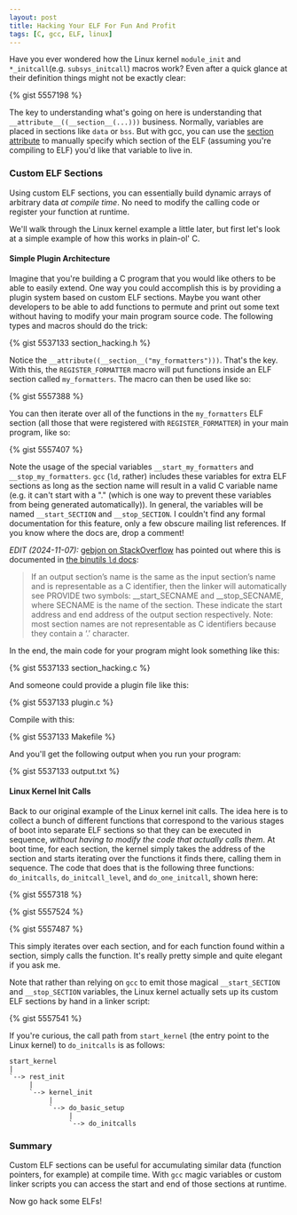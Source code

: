 ```yaml
---
layout: post
title: Hacking Your ELF For Fun And Profit
tags: [C, gcc, ELF, linux]
---
```


Have you ever wondered how the Linux kernel `module_init` and
`*_initcall`(e.g. `subsys_initcall`) macros work? Even after a quick
glance at their definition things might not be exactly clear:

{% gist 5557198 %}

The key to understanding what's going on here is understanding that
`__attribute__((__section__(...)))` business. Normally, variables are
placed in sections like `data` or `bss`. But with gcc, you can use the
[section attribute](http://gcc.gnu.org/onlinedocs/gcc/Variable-Attributes.html)
to manually specify which section of the ELF (assuming you're
compiling to ELF) you'd like that variable to live in.

### Custom ELF Sections

Using custom ELF sections, you can essentially build dynamic arrays of
arbitrary data *at compile time*. No need to modify the calling code
or register your function at runtime.

We'll walk through the Linux kernel example a little later, but first
let's look at a simple example of how this works in plain-ol' C.

#### Simple Plugin Architecture

Imagine that you're building a C program that you would like others to
be able to easily extend. One way you could accomplish this is by
providing a plugin system based on custom ELF sections. Maybe you want
other developers to be able to add functions to permute and print out
some text without having to modify your main program source code. The
following types and macros should do the trick:

{% gist 5537133 section_hacking.h %}

Notice the `__attribute((__section__("my_formatters")))`. That's the
key. With this, the `REGISTER_FORMATTER` macro will put functions
inside an ELF section called `my_formatters`. The macro can then be
used like so:

{% gist 5557388 %}

You can then iterate over all of the functions in the `my_formatters`
ELF section (all those that were registered with `REGISTER_FORMATTER`)
in your main program, like so:

{% gist 5557407 %}

Note the usage of the special variables `__start_my_formatters` and
`__stop_my_formatters`. `gcc` (`ld`, rather) includes these variables
for extra ELF sections as long as the section name will result in a
valid C variable name (e.g. it can't start with a "." (which is one
way to prevent these variables from being generated
automatically)). In general, the variables will be named
`__start_SECTION` and `__stop_SECTION`. I couldn't find any formal
documentation for this feature, only a few obscure mailing list
references. If you know where the docs are, drop a comment!

<article>

<em>EDIT (2024-11-07):</em>
<a href="https://stackoverflow.com/questions/16552710/how-do-you-get-the-start-and-end-addresses-of-a-custom-elf-section/16552711?noredirect=1#comment139598351_16552711">
gebjon on StackOverflow</a>
has pointed out where this is documented in
<a href="https://sourceware.org/binutils/docs/ld/Input-Section-Example.html">
the binutils `ld` docs</a>:

<blockquote>
If an output section’s name is the same as the input section’s name and
is representable as a C identifier, then the linker will automatically
see PROVIDE two symbols: __start_SECNAME and __stop_SECNAME, where
SECNAME is the name of the section. These indicate the start address and
end address of the output section respectively. Note: most section names
are not representable as C identifiers because they contain a ‘.’
character.
</blockquote>

</article>

In the end, the main code for your program might look something like
this:

{% gist 5537133 section_hacking.c %}

And someone could provide a plugin file like this:

{% gist 5537133 plugin.c %}

Compile with this:

{% gist 5537133 Makefile %}

And you'll get the following output when you run your program:

{% gist 5537133 output.txt %}



#### Linux Kernel Init Calls

Back to our original example of the Linux kernel init calls.  The idea
here is to collect a bunch of different functions that correspond to
the various stages of boot into separate ELF sections so that they can
be executed in sequence, *without having to modify the code that
actually calls them*. At boot time, for each section, the kernel
simply takes the address of the section and starts iterating over the
functions it finds there, calling them in sequence. The code that does
that is the following three functions: `do_initcalls`,
`do_initcall_level`, and `do_one_initcall`, shown here:

{% gist 5557318 %}

{% gist 5557524 %}

{% gist 5557487 %}

This simply iterates over each section, and for each function found
within a section, simply calls the function. It's really pretty simple
and quite elegant if you ask me.

Note that rather than relying on `gcc` to emit those magical
`__start_SECTION` and `__stop_SECTION` variables, the Linux kernel
actually sets up its custom ELF sections by hand in a linker script:

{% gist 5557541 %}

If you're curious, the call path from `start_kernel` (the entry point
to the Linux kernel) to `do_initcalls` is as follows:

    start_kernel
    |
    `--> rest_init
         |
         `--> kernel_init
              |
              `--> do_basic_setup
                   |
                   `--> do_initcalls


### Summary

Custom ELF sections can be useful for accumulating similar data
(function pointers, for example) at compile time. With `gcc` magic
variables or custom linker scripts you can access the start and end of
those sections at runtime.

Now go hack some ELFs!
